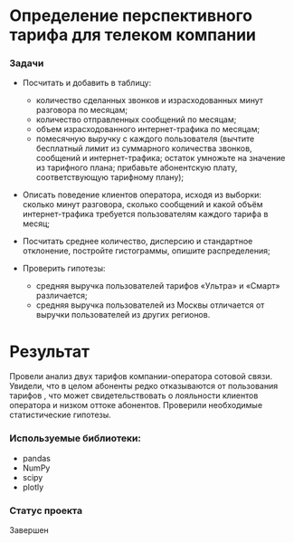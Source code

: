 # Определение перспективного тарифа для телеком компании
### Задачи
- Посчитать и добавить в таблицу:
    * количество сделанных звонков и израсходованных минут разговора по месяцам;
    * количество отправленных сообщений по месяцам;
    * объем израсходованного интернет-трафика по месяцам;
    * помесячную выручку с каждого пользователя (вычтите бесплатный лимит из суммарного количества звонков, сообщений и интернет-трафика; остаток умножьте на значение из тарифного плана; прибавьте абонентскую плату, соответствующую тарифному плану);


 - Описать поведение клиентов оператора, исходя из выборки: сколько минут разговора, сколько сообщений и какой объём интернет-трафика требуется пользователям каждого тарифа в месяц;
 - Посчитать среднее количество, дисперсию и стандартное отклонение, постройте гистограммы, опишите распределения;
 - Проверить гипотезы:
     * средняя выручка пользователей тарифов «Ультра» и «Смарт» различается;
     * средняя выручка пользователей из Москвы отличается от выручки пользователей из других регионов.

# Результат
Провели анализ двух тарифов компании-оператора сотовой связи. Увидели, что в целом абоненты редко отказываются от пользования тарифов , что может свидетельствовать о лояльности клиентов оператора и низком оттоке абонентов. Проверили необходимые статистические гипотезы.

### Используемые библиотеки:
- pandas
- NumPy
- scipy
- plotly

### Статус проекта
Завершен
